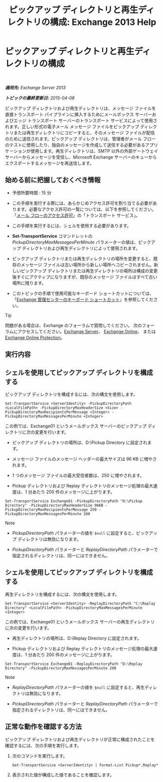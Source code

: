 ﻿---
title: 'ピックアップ ディレクトリと再生ディレクトリの構成: Exchange 2013 Help'
TOCTitle: ピックアップ ディレクトリと再生ディレクトリの構成
ms:assetid: c9ca7358-9a08-4f57-89d0-910e4438df8a
ms:mtpsurl: https://technet.microsoft.com/ja-jp/library/Bb124549(v=EXCHG.150)
ms:contentKeyID: 49896477
ms.date: 04/24/2018
mtps_version: v=EXCHG.150
ms.translationtype: HT
---

# ピックアップ ディレクトリと再生ディレクトリの構成

 

_**適用先:** Exchange Server 2013_

_**トピックの最終更新日:** 2015-04-08_

ピックアップ ディレクトリおよび再生ディレクトリは、メッセージ ファイルを直接トランスポート パイプラインに挿入するためにメールボックス サーバーおよびエッジ トランスポート サーバーのトランスポート サービスによって使用されます。正しい形式の電子メール メッセージ ファイルをピックアップ ディレクトリまたは再生ディレクトリにコピーすると、そのメッセージ ファイルが配信のために送信されます。ピックアップ ディレクトリは、管理者がメール フローのテストに使用したり、独自のメッセージを作成して送信する必要があるアプリケーションが使用します。再生ディレクトリは、SMTP 以外の外部ゲートウェイ サーバーからメッセージを受信し、Microsoft Exchange サーバーのキューからエクスポートするメッセージを再送信します。

## 始める前に把握しておくべき情報

  - 予想所要時間 : 15 分

  - この手順を実行する際には、あらかじめアクセス許可を割り当てる必要があります。必要なアクセス許可の一覧については、以下を参照してください。「[メール フローのアクセス許可](mail-flow-permissions-exchange-2013-help.md)」の「トランスポート サービス」。

  - この手順を実行するには、シェルを使用する必要があります。

  - **Set-TransportService** コマンドレットの *PickupDirectoryMaxMessagesPerMinute* パラメーターの値は、ピックアップ ディレクトリおよび再生ディレクトリによって使用されます。

  - ピックアップ ディレクトリまたは再生ディレクトリの場所を変更すると、既存のメッセージ ファイルは古い場所から新しい場所へコピーされません。新しいピックアップ ディレクトリまたは再生ディレクトリの場所は構成の変更後すぐにアクティブになりますが、既存のメッセージ ファイルはすべて古い場所に残ります。

  - このトピックの手順で使用可能なキーボード ショートカットについては、「[Exchange 管理センターのキーボード ショートカット](keyboard-shortcuts-in-the-exchange-admin-center-exchange-online-protection-help.md)」を参照してください。


> [!TIP]
> 問題がある場合は、Exchange のフォーラムで質問してください。 次のフォーラムにアクセスしてください。<A href="https://go.microsoft.com/fwlink/p/?linkid=60612">Exchange Server</A>、 <A href="https://go.microsoft.com/fwlink/p/?linkid=267542">Exchange Online</A>、 または <A href="https://go.microsoft.com/fwlink/p/?linkid=285351">Exchange Online Protection</A>。



## 実行内容

## シェルを使用してピックアップ ディレクトリを構成する

ピックアップ ディレクトリを構成するには、次の構文を使用します。

    Set-TransportService <ServerIdentity> -PickupDirectoryPath <LocalFilePath> -PickupDirectoryMaxHeaderSize <Size> -PickupDirectoryMaxRecipientsPerMessage <Integer> -PickupDirectoryMaxMessagesPerMinute <Integer>

この例では、Exchange01 というメールボックス サーバーのピックアップ ディレクトリに次の変更を行います。

  - ピックアップ ディレクトリの場所は、D:\\Pickup Directory に設定されます。

  - メッセージ ファイルのメッセージ ヘッダーの最大サイズは 96 KB に増やされます。

  - 1 つのメッセージ ファイルの最大受信者数は、250 に増やされます。

  - Pickup ディレクトリおよび Replay ディレクトリのメッセージ処理の最大速度は、1 分あたり 200 件のメッセージに上がります。

<!-- end list -->

    Set-TransportService Exchange01 -PickupDirectoryPath "D:\Pickup Directory" -PickupDirectoryMaxHeaderSize 96KB -PickupDirectoryMaxRecipientsPerMessage 250 -PickupDirectoryMaxMessagesPerMinute 200


> [!NOTE]
> <UL>
> <LI>
> <P><EM>PickupDirectoryPath</EM> パラメーターの値を <CODE>$null</CODE> に設定すると、ピックアップ ディレクトリは無効になります。</P>
> <LI>
> <P><EM>PickupDirectoryPath</EM> パラメーターと <EM>ReplayDirectoryPath</EM> パラメーターで指定されるディレクトリは、同一にはできません。</P></LI></UL>



## シェルを使用してピックアップ ディレクトリを構成する

再生ディレクトリを構成するには、次の構文を使用します。

    Set-TransportService <ServerIdentity> -ReplayDirectoryPath "C:\Replay Directory" <LocalFilePath> -PickupDirectoryMaxMessagesPerMinute <Integer>

この例では、Exchange01 というメールボックス サーバーの再生ディレクトリに次の変更を行います。

  - 再生ディレクトリの場所は、D:\\Replay Directory に設定されます。

  - Pickup ディレクトリおよび Replay ディレクトリのメッセージ処理の最大速度は、1 分あたり 200 件のメッセージに上がります。

<!-- end list -->

    Set-TransportService Exchange01 -ReplayDirectoryPath "D:\Replay Directory" -PickupDirectoryMaxMessagesPerMinute 200


> [!NOTE]
> <UL>
> <LI>
> <P><EM>ReplayDirectoryPath</EM> パラメーターの値を <CODE>$null</CODE> に設定すると、再生ディレクトリは無効になります。</P>
> <LI>
> <P><EM>PickupDirectoryPath</EM> パラメーターと <EM>ReplayDirectoryPath</EM> パラメーターで指定されるディレクトリは、同一にはできません。</P></LI></UL>



## 正常な動作を確認する方法

ピックアップ ディレクトリおよび再生ディレクトリが正常に構成されたことを確認するには、次の手順を実行します。

1.  次のコマンドを実行します。
    
        Get-TransportService <ServerIdentity> | Format-List Pickup*,Replay*

2.  表示された値が構成した値であることを確認します。

